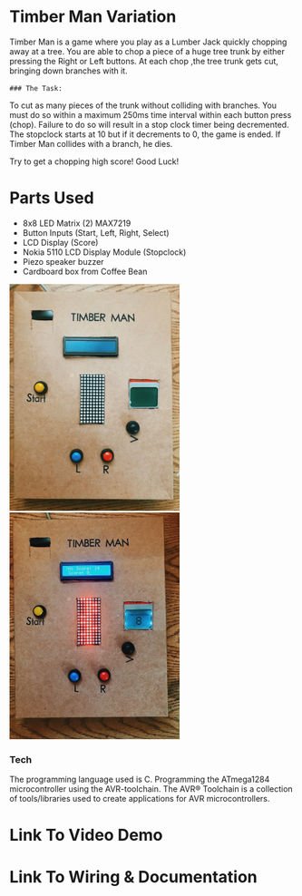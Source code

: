 # Timber Man Variation

Timber Man is a game where you play as a Lumber Jack quickly chopping away at a tree. 
You are able to chop a piece of a huge tree trunk by either pressing the 
Right or Left buttons. At each chop ,the tree trunk gets cut, bringing down
branches with it. 

	### The Task:

To cut as many pieces of the trunk without colliding with branches. You must
do so within a maximum 250ms time interval within each button press (chop). Failure to 
do so will result in a stop clock timer being decremented. The stopclock starts at 10
but if it decrements to 0, the game is ended. If Timber Man collides with a branch, he dies.   

Try to get a chopping high score! Good Luck! 


# Parts Used
  - 8x8 LED Matrix (2) MAX7219
  - Button Inputs (Start, Left, Right, Select)
  - LCD Display (Score)
  - Nokia 5110 LCD Display Module (Stopclock)
  - Piezo speaker buzzer
  - Cardboard box from Coffee Bean

<img src="images/Setup.JPG" width="300" height="400"> <img src="images/TurnedOn.JPG" width="300" height="400">


### Tech
The programming language used is C. Programming the ATmega1284 microcontroller using the AVR-toolchain.
The AVR® Toolchain is a collection of tools/libraries used to create applications for AVR microcontrollers. 


# Link To Video Demo

# Link To Wiring & Documentation




